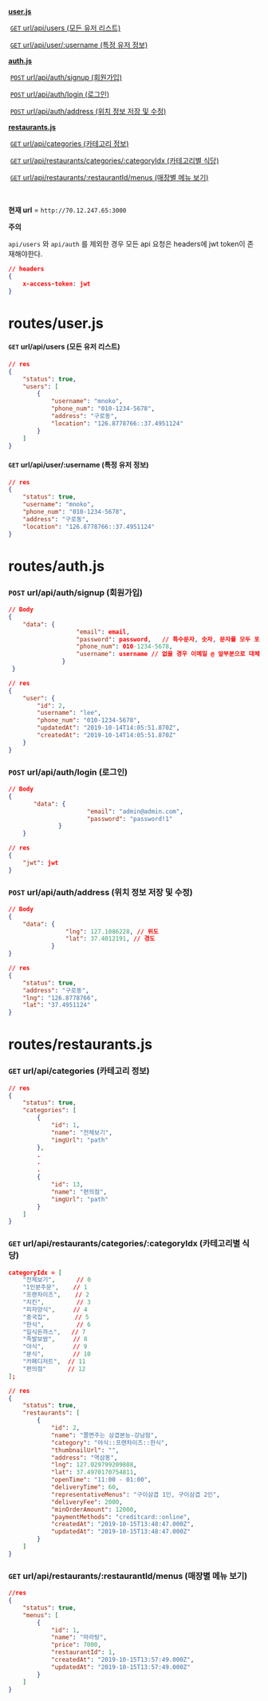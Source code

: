 **[user.js](#routes/user.js)**

​	[`GET` url/api/users (모든 유저 리스트)](####`GET`-url/api/users-(모든-유저-리스트))

​	[`GET` url/api/user/:username (특정 유저 정보)](####`GET`-url/api/user/:username-(특정-유저-정보))

**[auth.js](#routes/auth.js)**

​	[`POST` url/api/auth/signup (회원가입)](####`POST`-url/api/auth/signup-(회원가입))

​	[`POST` url/api/auth/login (로그인)](`POST`-url/api/auth/login-(로그인))

​	[`POST` url/api/auth/address (위치 정보 저장 및 수정)](`POST`-url/api/auth/address-(위치-정보-저장-및-수정))

**[restaurants.js](#routes/restaurants.js)**

​	[`GET` url/api/categories (카테고리 정보)](`GET`-url/api/categories-(카테고리-정보))

​	[`GET` url/api/restaurants/categories/:categoryIdx (카테고리별 식당)](`GET`-url/api/restaurants/categories/:categoryIdx-(카테고리별-식당))

​	[`GET` url/api/restaurants/:restaurantId/menus (매장별 메뉴 보기)](`GET`-url/api/restaurants/:restaurantId/menus-(매장별-메뉴-보기))

​	



**현재 url** = `http://70.12.247.65:3000`

**주의**

`api/users` 와 `api/auth` 를 제외한 경우 모든 api 요청은 headers에 jwt token이 존재해야한다.

```json
// headers
{
    x-access-token: jwt
}
```



# routes/user.js

#### `GET` url/api/users (모든 유저 리스트)

```json
// res
{
    "status": true,
    "users": [
        {
            "username": "mnoko",
            "phone_num": "010-1234-5678",
            "address": "구로동",
            "location": "126.8778766::37.4951124"
        }
    ]
}
```



#### `GET` url/api/user/:username (특정 유저 정보)

```json
// res
{
    "status": true,
    "username": "mnoko",
    "phone_num": "010-1234-5678",
    "address": "구로동",
    "location": "126.8778766::37.4951124"
}
```



# routes/auth.js

### `POST` url/api/auth/signup (회원가입)

```json
// Body
{
    "data": {
                   "email": email,
                   "password": password,   // 특수문자, 숫자, 문자를 모두 포함한 8~15자리
                   "phone_num": 010-1234-5678,
                   "username": username // 없을 경우 이메일 @ 앞부분으로 대체
               }
 }   

// res
{
    "user": {
        "id": 2,
        "username": "lee",
        "phone_num": "010-1234-5678",
        "updatedAt": "2019-10-14T14:05:51.870Z",
        "createdAt": "2019-10-14T14:05:51.870Z"
    }
}
```



### `POST` url/api/auth/login (로그인)

```json
// Body
{
       "data": {
                      "email": "admin@admin.com",
                      "password": "password!1"
              }
    }   

// res
{
    "jwt": jwt
}
```



### `POST` url/api/auth/address (위치 정보 저장 및 수정)

```json
// Body
{
    "data": {
                "lng": 127.1086228, // 위도
                "lat": 37.4012191, // 경도
    		}
}

// res
{
    "status": true,
    "address": "구로동",
    "lng": "126.8778766",
    "lat": "37.4951124"
}
```



# routes/restaurants.js

### `GET` url/api/categories (카테고리 정보)

```json
// res
{
    "status": true,
    "categories": [
        {
            "id": 1,
            "name": "전체보기",
            "imgUrl": "path"
        },
        .
        .
        .
        {
            "id": 13,
            "name": "편의점",
            "imgUrl": "path"
        }
    ]
}
```



### `GET` url/api/restaurants/categories/:categoryIdx (카테고리별 식당)

```json
categoryIdx = [
    "전체보기",      // 0
    "1인분주문",    // 1
    "프랜차이즈",    // 2
    "치킨",         // 3
    "피자양식",     // 4
    "중국집",       // 5
    "한식",         // 6
    "일식돈까스",   // 7
    "족발보쌈",     // 8
    "야식",        // 9
    "분식",        // 10
    "카페디저트",  // 11
    "편의점"      // 12
];

// res
{
    "status": true,
    "restaurants": [
        {
            "id": 2,
            "name": "쫄면주는 삼겹본능-강남점",
            "category": "야식::프랜차이즈::한식",
            "thumbnailUrl": "",
            "address": "역삼동",
            "lng": 127.029799209808,
            "lat": 37.4970170754811,
            "openTime": "11:00 - 01:00",
            "deliveryTime": 60,
            "representativeMenus": "구이삼겹 1인, 구이삼겹 2인",
            "deliveryFee": 2000,
            "minOrderAmount": 12000,
            "paymentMethods": "creditcard::online",
            "createdAt": "2019-10-15T13:48:47.000Z",
            "updatedAt": "2019-10-15T13:48:47.000Z"
        }
    ]
}
```



### `GET` url/api/restaurants/:restaurantId/menus (매장별 메뉴 보기)

```json
//res 
{
    "status": true,
    "menus": [
        {
            "id": 1,
            "name": "마라탕",
            "price": 7000,
            "restaurantId": 1,
            "createdAt": "2019-10-15T13:57:49.000Z",
            "updatedAt": "2019-10-15T13:57:49.000Z"
        }
    ]
}
```

